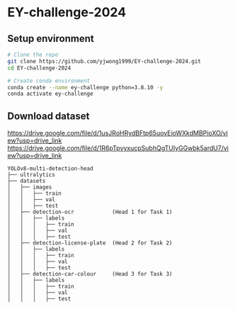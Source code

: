 # EY-challenge-2024

## Setup environment
```bash
# Clone the repo
git clone https://github.com/yjwong1999/EY-challenge-2024.git
cd EY-challenge-2024

# Create conda environment
conda create --name ey-challenge python=3.8.10 -y
conda activate ey-challenge
```

## Download dataset
https://drive.google.com/file/d/1usJRoHRydBFtp65uovEioWXkdMBPioXO/view?usp=drive_link
https://drive.google.com/file/d/1R6pTpvyxucpSubhQgTUIyGGwbk5ardU7/view?usp=drive_link

```
YOLOv8-multi-detection-head
├── ultralytics
├── datasets
│   ├── images
│   │   ├── train
│   │   ├── val
│   │   ├── test
│   ├── detection-ocr            (Head 1 for Task 1)
│   │   ├── labels
│   │   │   ├── train
│   │   │   ├── val
│   │   │   ├── test
│   ├── detection-license-plate  (Head 2 for Task 2)
│   │   ├── labels
│   │   │   ├── train
│   │   │   ├── val
│   │   │   ├── test
│   ├── detection-car-colour     (Head 3 for Task 3)
│   │   ├── labels
│   │   │   ├── train
│   │   │   ├── val
│   │   │   ├── test
```
